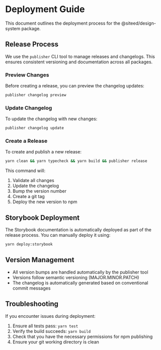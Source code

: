 # Deployment Guide

This document outlines the deployment process for the @siteed/design-system package.

## Release Process

We use the `publisher` CLI tool to manage releases and changelogs. This ensures consistent versioning and documentation across all packages.

### Preview Changes

Before creating a release, you can preview the changelog updates:

```bash
publisher changelog preview
```

### Update Changelog

To update the changelog with new changes:

```bash
publisher changelog update
```

### Create a Release

To create and publish a new release:

```bash
yarn clean && yarn typecheck && yarn build && publisher release
```

This command will:

1. Validate all changes
2. Update the changelog
3. Bump the version number
4. Create a git tag
5. Deploy the new version to npm

## Storybook Deployment

The Storybook documentation is automatically deployed as part of the release process. You can manually deploy it using:

```bash
yarn deploy:storybook
```

## Version Management

- All version bumps are handled automatically by the publisher tool
- Versions follow semantic versioning (MAJOR.MINOR.PATCH)
- The changelog is automatically generated based on conventional commit messages

## Troubleshooting

If you encounter issues during deployment:

1. Ensure all tests pass: `yarn test`
2. Verify the build succeeds: `yarn build`
3. Check that you have the necessary permissions for npm publishing
4. Ensure your git working directory is clean
